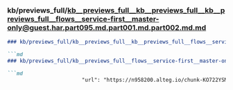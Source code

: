 ### kb/previews_full/kb__previews_full__kb__previews_full__kb__previews_full__flows__service-first__master-only@guest.har.part095.md.part001.md.part002.md.md

```md
### kb/previews_full/kb__previews_full__kb__previews_full__flows__service-first__master-only@guest.har.part095.md.part001.md.part002.md

```md
### kb/previews_full/kb__previews_full__flows__service-first__master-only@guest.har.part095.md.part001.md (part 002)

```md
                        "url": "https://n958200.alteg.io/chunk-KO722YSM.js",
                 
```

```

```

```

